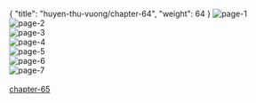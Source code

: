 { "title": "huyen-thu-vuong/chapter-64", "weight": 64 }
<img src="huyen-thu-vuong_0064_01-fc24eb33f0b9e26d8193baff2c4cb55f.webp" alt="page-1" origin="https://3.bp.blogspot.com/-wPypyil1ayU/V0D4H06PKAI/AAAAAAAHHDg/giIb70jvQ1o/s0/Huyen-Thu-Vuong-Chapter-64-P-2.jpg"><br/>
<img src="huyen-thu-vuong_0064_02-5b5975b2cdc5b78ad5a6bec35a98542e.webp" alt="page-2" origin="https://3.bp.blogspot.com/-w5Wiun8plGw/V0D4I0sueuI/AAAAAAAHHDk/UOxt5VwALT0/s0/Huyen-Thu-Vuong-Chapter-64-P-3.jpg"><br/>
<img src="huyen-thu-vuong_0064_03-bbcb9142b12f93870cb8d4cf4c9c6ca5.webp" alt="page-3" origin="https://3.bp.blogspot.com/-HDl6JRqb634/V0D4J4jBotI/AAAAAAAHHDo/8b8iEv4d9pM/s0/Huyen-Thu-Vuong-Chapter-64-P-4.jpg"><br/>
<img src="huyen-thu-vuong_0064_04-5ab0704756d866621ea083fb0846f5f4.webp" alt="page-4" origin="https://3.bp.blogspot.com/-dFvlIJoawt4/V0D4LOer6DI/AAAAAAAHHDs/cZT_e5EWwoE/s0/Huyen-Thu-Vuong-Chapter-64-P-5.jpg"><br/>
<img src="huyen-thu-vuong_0064_05-d525ae5094198f7bbab46e000c3a8a37.webp" alt="page-5" origin="https://3.bp.blogspot.com/-bxwIn1FLRbM/V0D4L4ukLXI/AAAAAAAHHDw/iguHTkbQoP4/s0/Huyen-Thu-Vuong-Chapter-64-P-6.jpg"><br/>
<img src="huyen-thu-vuong_0064_06-964fa1260a489d491489c35b1a57d259.webp" alt="page-6" origin="https://3.bp.blogspot.com/-niaGBZAV4Hc/V0D4NNkJx6I/AAAAAAAHHD0/kr2B-YBWUKA/s0/Huyen-Thu-Vuong-Chapter-64-P-7.jpg"><br/>
<img src="huyen-thu-vuong_0064_07-800x1138-68e77599fb9b46899bbc0a4e0f4d92a3.webp" alt="page-7" origin="https://3.bp.blogspot.com/-UZk4wolRXpw/V0D4Odp2eMI/AAAAAAAHHD4/LmvR4ZjxbMA/s0/Huyen-Thu-Vuong-Chapter-64-P-8.jpg"><br/>
<br/><a class="nextchap" href="/huyen-thu-vuong/chapter-65">chapter-65</a>
